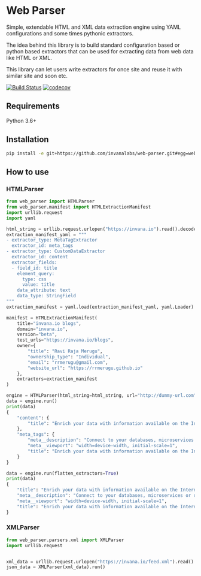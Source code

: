 # Web Parser

Simple, extendable HTML and XML data extraction engine using YAML configurations and some times pythonic extractors.

The idea behind this library is to build standard configuration based or python based extractors
that can be used for extracting data from web data like HTML or XML. 

This library can let users write extractors for once site and reuse it with similar site and soon etc.

[![Build Status](https://travis-ci.org/invanalabs/web-parser.svg?branch=master)](https://travis-ci.org/invanalabs/web-parser)
[![codecov](https://codecov.io/gh/invanalabs/web-parser/branch/master/graph/badge.svg)](https://codecov.io/gh/invanalabs/web-parser)

## Requirements

Python 3.6+


## Installation
```bash
pip install -e git+https://github.com/invanalabs/web-parser.git#egg=web_parser
```

## How to use

### HTMLParser
```python
from web_parser import HTMLParser
from web_parser.manifest import HTMLExtractionManifest
import urllib.request
import yaml

html_string = urllib.request.urlopen("https://invana.io").read().decode("utf-8")
extraction_manifest_yaml = """
- extractor_type: MetaTagExtractor
  extractor_id: meta_tags
- extractor_type: CustomDataExtractor
  extractor_id: content
  extractor_fields:
  - field_id: title
    element_query: 
      type: css
      value: title
    data_attribute: text
    data_type: StringField
"""
extraction_manifest = yaml.load(extraction_manifest_yaml, yaml.Loader)

manifest = HTMLExtractionManifest(
    title="invana.io blogs",
    domain="invana.io",
    version="beta",
    test_urls="https://invana.io/blogs",
    owner={
        "title": "Ravi Raja Merugu",
        "ownership_type": "Individual",
        "email": "rrmerugu@gmail.com",
        "website_url": "https://rrmerugu.github.io"
    },
    extractors=extraction_manifest
)

engine = HTMLParser(html_string=html_string, url="http://dummy-url.com", extraction_manifest=manifest)
data = engine.run()
print(data)
{
    "content": {
        "title": "Enrich your data with information available on the Internet | Invana"
    },
    "meta_tags": {
        "meta__description": "Connect to your databases, microservices or data from internet and create Knowledge & Data APIs in near realtime",
        "meta__viewport": "width=device-width, initial-scale=1",
        "title": "Enrich your data with information available on the Internet | Invana"
    }
}

data = engine.run(flatten_extractors=True)
print(data)
{
    "title": "Enrich your data with information available on the Internet | Invana",
    "meta__description": "Connect to your databases, microservices or data from internet and create Knowledge & Data APIs in near realtime",
    "meta__viewport": "width=device-width, initial-scale=1",
    "title": "Enrich your data with information available on the Internet | Invana"
}
```

### XMLParser

```python
from web_parser.parsers.xml import XMLParser
import urllib.request


xml_data = urllib.request.urlopen("https://invana.io/feed.xml").read()
json_data = XMLParser(xml_data).run()

```